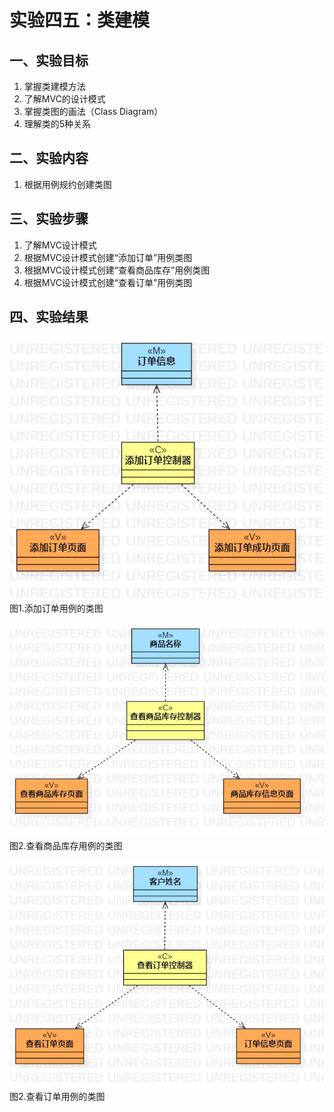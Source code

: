 # 实验四五：类建模

## 一、实验目标
1. 掌握类建模方法
2. 了解MVC的设计模式
3. 掌握类图的画法（Class Diagram）
4. 理解类的5种关系

## 二、实验内容
1. 根据用例规约创建类图

## 三、实验步骤
1. 了解MVC设计模式
2. 根据MVC设计模式创建“添加订单”用例类图
3. 根据MVC设计模式创建“查看商品库存”用例类图
4. 根据MVC设计模式创建“查看订单”用例类图

## 四、实验结果
![类图1](./添加订单类图.jpg)  
图1.添加订单用例的类图

![类图2](./查看商品库存类图.jpg)  
图2.查看商品库存用例的类图

![类图3](./查看订单类图.jpg)  
图2.查看订单用例的类图
